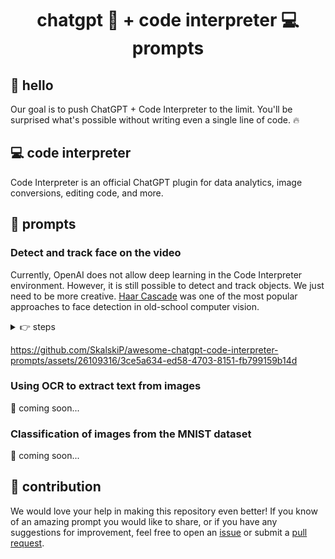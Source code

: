 <h1 align="center">chatgpt 💬 + code interpreter 💻 prompts</h1>

## 👋 hello

Our goal is to push ChatGPT + Code Interpreter to the limit. You'll be surprised what's possible without writing even a single line of code. 🔥

## 💻 code interpreter

Code Interpreter is an official ChatGPT plugin for data analytics, image conversions, editing code, and more.

## 💬 prompts

### Detect and track face on the video

Currently, OpenAI does not allow deep learning in the Code Interpreter environment. However, it is still possible to detect and track objects. We just need to be more creative. [Haar Cascade](https://en.wikipedia.org/wiki/Haar-like_feature) was one of the most popular approaches to face detection in old-school computer vision. 

<details close>
<summary>👉 steps</summary>

1. Upload input video.

https://github.com/SkalskiP/awesome-chatgpt-code-interpreter-prompts/assets/26109316/9ec21cf7-84c6-4be6-a8e4-c439dcee945c

2. Confirm that ChatGPT can successfully process the video.

> Extract the first frame from the uploaded video.

![first_frame_new](https://github.com/SkalskiP/awesome-chatgpt-code-interpreter-prompts/assets/26109316/8e62d895-821f-4134-b0e4-5438071e2703)

3. Run Haar Cascade face detection on a single video frame.

> Extract the first frame from the uploaded video. Use Haar Cascade to detect the face and draw a red bounding box around it.

![first_frame](https://github.com/SkalskiP/awesome-chatgpt-code-interpreter-prompts/assets/26109316/65071ecf-f5b2-468a-b85e-8bb1d1a439a3)

4. Run Haar Cascade face detection on the whole video.

> Process video frame by frame. Use Haar Cascade to detect the face on each frame and draw a red bounding box around it. Save output video in mp4 format.

https://github.com/SkalskiP/awesome-chatgpt-code-interpreter-prompts/assets/26109316/45dc0f0c-f770-4766-be06-b238ff0adc5a

5. Use box IoU to remove false positives.

> Looks like on some frames, we have some accidental detections. Use IoU of boxes between the frames to isolate a single bounding box representing the face and discard other false positive boxes.

https://github.com/SkalskiP/awesome-chatgpt-code-interpreter-prompts/assets/26109316/19bcd6cc-9160-4c4c-b2fd-e628c355a25d

6. Crop video to follow the face.

> Create video with 800x800 resolution. Loop over each frame of the input video. If no face is detected on that frame, skip it. If the face is detected, use box coordinates to crop the original frame, then paste that cropped frame with the face into an 800x800 black output frame. Return the final video in mp4 format.

</details>

https://github.com/SkalskiP/awesome-chatgpt-code-interpreter-prompts/assets/26109316/3ce5a634-ed58-4703-8151-fb799159b14d

### Using OCR to extract text from images

🚧 coming soon...

### Classification of images from the MNIST dataset

🚧 coming soon...

## 🦸 contribution

We would love your help in making this repository even better! If you know of an amazing prompt you would like to share, or if you have any suggestions for improvement, feel free to open an
[issue](https://github.com/SkalskiP/awesome-code-interpreter-prompts/issues) or submit a
[pull request](https://github.com/SkalskiP/awesome-code-interpreter-prompts/pulls).
